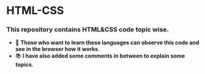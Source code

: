 # HTML-CSS
### This repository contains HTML&CSS code topic wise.
- :monocle_face: **Those who want to learn these languages can observe this code and see in the browser how it works**.
- :books: **I have also added some comments in between to explain some topics**.

